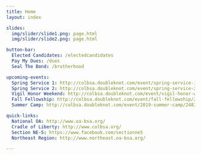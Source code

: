 ```yaml
---
title: Home
layout: index

slides:
  img/slider/slide1.png: page.html
  img/slider/slide2.png: page.html

button-bar:
  Elected Candidates: /electedcandidates
  Pay My Dues: /dues
  Seal The Bond: /brotherhood

upcoming-events:
  Spring Service 1: http://colbsa.doubleknot.com/event/spring-service-1/2380634
  Spring Service 2: http://colbsa.doubleknot.com/event/spring-service-2/2380635     
  Vigil Honor Weekend: http://colbsa.doubleknot.com/event/vigil-honor-weekend/2473278   
  Fall Fellowship: http://colbsa.doubleknot.com/event/fall-fellowship/2380637     
  Summer Camp: http://colbsa.doubleknot.com/event/2019-summer-camp/2483948

quick-links:
  National OA: http://www.oa-bsa.org/
  Cradle of Liberty: http://www.colbsa.org/
  Section NE-5: https://www.facebook.com/sectionne5
  Northeast Region: http://www.northeast.oa-bsa.org/

---
```

